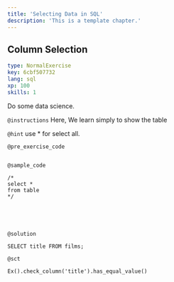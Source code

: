 ```yaml
---
title: 'Selecting Data in SQL'
description: 'This is a template chapter.'
---
```


## Column Selection

```yaml
type: NormalExercise
key: 6cbf507732
lang: sql
xp: 100
skills: 1
```

Do some data science.

`@instructions`
Here, We learn simply to show the table

`@hint`
use * for select all.

`@pre_exercise_code`
```{python}

```

`@sample_code`
```{sql}
/* 
select *
from table
*/





```

`@solution`
```{sql}
SELECT title FROM films;
```

`@sct`
```{python}
Ex().check_column('title').has_equal_value()
```
